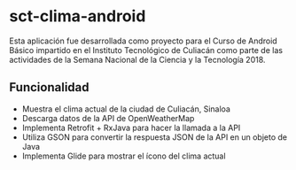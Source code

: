 # sct-clima-android

Esta aplicación fue desarrollada como proyecto para el Curso de Android Básico impartido en el Instituto Tecnológico de Culiacán como parte de las actividades de la Semana Nacional de la Ciencia y la Tecnología 2018.

## Funcionalidad
* Muestra el clima actual de la ciudad de Culiacán, Sinaloa
* Descarga datos de la API de OpenWeatherMap
* Implementa Retrofit + RxJava para hacer la llamada a la API
* Utiliza GSON para convertir la respuesta JSON de la API en un objeto de Java
* Implementa Glide para mostrar el ícono del clima actual
